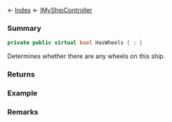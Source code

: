 ← [Index](Api-Index) ← [IMyShipController](Sandbox.ModAPI.Ingame.IMyShipController)

### Summary

```csharp
private public virtual bool HasWheels { ; }
```

Determines whether there are any wheels on this ship.

### Returns

### Example

### Remarks

